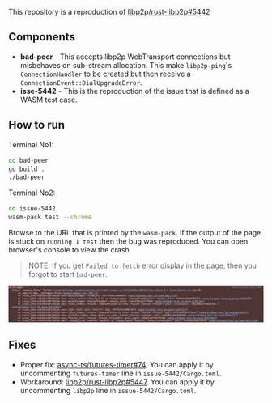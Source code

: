 This repository is a reproduction of [libp2p/rust-libp2p#5442](https://github.com/libp2p/rust-libp2p/pull/5442)

## Components

* **bad-peer** - This accepts libp2p WebTransport connections but misbehaves
  on sub-stream allocation. This make `libp2p-ping`'s `ConnectionHandler`
  to be created but then receive a `ConnectionEvent::DialUpgradeError`.
* **isse-5442** - This is the reproduction of the issue that is defined as
  a WASM test case.

## How to run

Terminal No1:

```bash
cd bad-peer
go build .
./bad-peer
```

Terminal No2:

```bash
cd issue-5442
wasm-pack test --chrome
```

Browse to the URL that is printed by the `wasm-pack`. If the output of the page
is stuck on `running 1 test` then the bug was reproduced. You can open browser's
console to view the crash.

> NOTE: If you get `Failed to fetch` error display in the page, then you forgot
> to start `bad-peer`.

![screenshot](files/screenshot.png)

## Fixes

* Proper fix: [async-rs/futures-timer#74](https://github.com/async-rs/futures-timer/pull/74).
  You can apply it by uncommenting `futures-timer` line in `issue-5442/Cargo.toml`.
* Workaround: [libp2p/rust-libp2p#5447](https://github.com/libp2p/rust-libp2p/pull/5447).
  You can apply it by uncommenting `libp2p` line in `issue-5442/Cargo.toml`.
